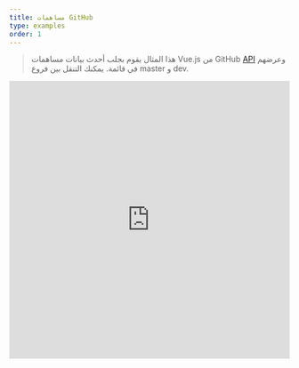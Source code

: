 ```yaml
---
title: مساهمات GitHub
type: examples
order: 1
---
```


> هذا المثال يقوم بجلب أحدث بيانات مساهمات Vue.js من GitHub [API](https://github.com/softvenue/i18n/blob/master/i18n.json#L53) وعرضهم في قائمة. يمكنك التنقل بين فروع master و dev.

<iframe width="100%" height="500" src="https://jsfiddle.net/yyx990803/c5g8xnar/embedded/result,html,js,css" allowfullscreen="allowfullscreen" frameborder="0"></iframe>
